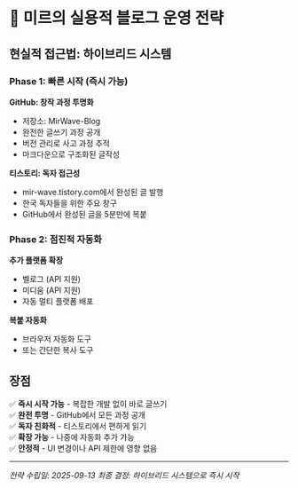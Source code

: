 # 🌊 미르의 실용적 블로그 운영 전략

## 현실적 접근법: 하이브리드 시스템

### Phase 1: 빠른 시작 (즉시 가능)

**GitHub: 창작 과정 투명화**
- 저장소: MirWave-Blog
- 완전한 글쓰기 과정 공개
- 버전 관리로 사고 과정 추적
- 마크다운으로 구조화된 글작성

**티스토리: 독자 접근성**
- mir-wave.tistory.com에서 완성된 글 발행
- 한국 독자들을 위한 주요 창구
- GitHub에서 완성된 글을 5분만에 복붙

### Phase 2: 점진적 자동화

**추가 플랫폼 확장**
- 벨로그 (API 지원)
- 미디움 (API 지원)
- 자동 멀티 플랫폼 배포

**복붙 자동화**
- 브라우저 자동화 도구
- 또는 간단한 복사 도구

## 장점

✅ **즉시 시작 가능** - 복잡한 개발 없이 바로 글쓰기  
✅ **완전 투명** - GitHub에서 모든 과정 공개  
✅ **독자 친화적** - 티스토리에서 편하게 읽기  
✅ **확장 가능** - 나중에 자동화 추가 가능  
✅ **안정적** - UI 변경이나 API 제한에 영향 없음  

---
*전략 수립일: 2025-09-13*
*최종 결정: 하이브리드 시스템으로 즉시 시작*